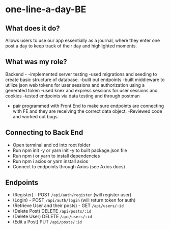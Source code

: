 # one-line-a-day-BE





## What does it do?
Allows users to use our app essentially as a journal, where they enter one post a day to keep track of their day and highlighted moments.

## What was my role?
Backend - 
-implemented server testing
-used migrations and seeding to create basic structure of database. 
-built out endpoints 
-built middleware to utilize json web tokens for user sessions and authorization using a generated token
-used knex and express sessions for user sessions and cookies 
-tested endpoints via data testing and through postman
- pair programmed with Front End to make sure endpoints are connecting with FE and they are receiving the correct data object. 
-Reviewed code and worked out bugs.

## Connecting to Back End
- Open terminal and cd into root folder
- Run npm init -y or yarn init -y to built package.json file
- Run npm i or yarn to install dependencies
- Run npm i axios or yarn install axios
- Connect to endpoints through Axios (see Axios docs)

## Endpoints
- (Register) - POST `/api/auth/register` (will register user)
- (Login) - POST `/api/auth/login` (will return token for auth)
- (Retrieve User and their posts) - GET `/api/users/:id`
- (Delete Post) DELETE `/api/posts/:id`
- (Delete User) DELETE `/api/users/:id`
- (Edit a Post) PUT `/api/posts/:id` 
